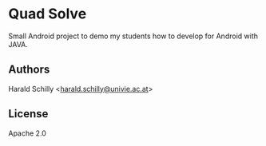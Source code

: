 # Quad Solve

Small Android project to demo my students how to develop
for Android with JAVA.

## Authors

Harald Schilly &lt;harald.schilly@univie.ac.at&gt;

## License

Apache 2.0
